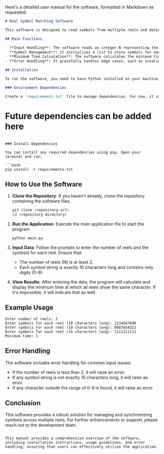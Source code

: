 Here's a detailed user manual for the software, formatted in Markdown as requested:

```markdown
# Reel Symbol Matching Software

This software is designed to read symbols from multiple reels and determine the minimum time at which all reels display the same character. It is particularly useful for applications that require synchronization of displayed symbols across multiple sources.

## Main Functions

- **Input Handling**: The software reads an integer N representing the number of reels and N strings of length 10, each representing the symbols on a reel.
- **Symbol Management**: It initializes a list to store symbols for each reel and counts occurrences of each character (0-9) across all reels for each time t (0 to 9).
- **Minimum Time Calculation**: The software calculates the minimum time t such that there exists a character that appears on all N reels.
- **Error Handling**: It gracefully handles edge cases, such as invalid input lengths and characters.

## Installation

To run the software, you need to have Python installed on your machine. You can download it from [python.org](https://www.python.org/downloads/).

### Environment Dependencies

Create a `requirements.txt` file to manage dependencies. For now, it can be empty or include future dependencies as comments:

```
# Future dependencies can be added here
```

### Install Dependencies

You can install any required dependencies using pip. Open your terminal and run:

```bash
pip install -r requirements.txt
```

## How to Use the Software

1. **Clone the Repository**: If you haven't already, clone the repository containing the software files.

   ```bash
   git clone <repository-url>
   cd <repository-directory>
   ```

2. **Run the Application**: Execute the main application file to start the program.

   ```bash
   python main.py
   ```

3. **Input Data**: Follow the prompts to enter the number of reels and the symbols for each reel. Ensure that:
   - The number of reels (N) is at least 2.
   - Each symbol string is exactly 10 characters long and contains only digits (0-9).

4. **View Results**: After entering the data, the program will calculate and display the minimum time at which all reels show the same character. If it's impossible, it will indicate that as well.

## Example Usage

```plaintext
Enter number of reels: 3
Enter symbols for each reel (10 characters long): 1234567890
Enter symbols for each reel (10 characters long): 0987654321
Enter symbols for each reel (10 characters long): 1111111111
Minimum time: 1
```

## Error Handling

The software includes error handling for common input issues:

- If the number of reels is less than 2, it will raise an error.
- If any symbol string is not exactly 10 characters long, it will raise an error.
- If any character outside the range of 0-9 is found, it will raise an error.

## Conclusion

This software provides a robust solution for managing and synchronizing symbols across multiple reels. For further enhancements or support, please reach out to the development team.
```

This manual provides a comprehensive overview of the software, including installation instructions, usage guidelines, and error handling, ensuring that users can effectively utilize the application.